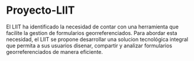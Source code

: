 # Proyecto-LIIT
El LIIT ha identificado la necesidad de contar con una herramienta que facilite la gestion de formularios georreferenciados. Para abordar esta necesidad, el LIIT se propone desarrollar una solucion tecnológica integral que permita a sus usuarios disenar, compartir y analizar formularios georreferenciados de manera eficiente.
